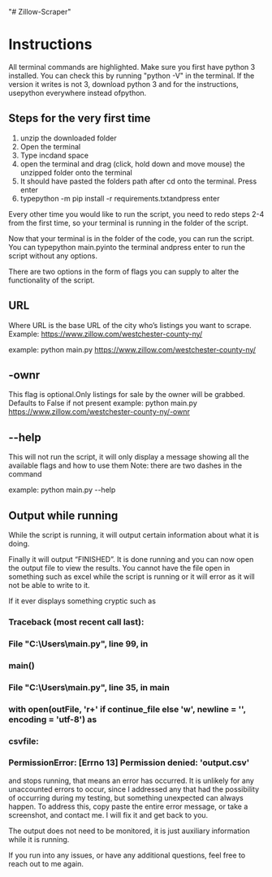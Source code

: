 "# Zillow-Scraper" 
# Instructions

All terminal commands are highlighted.
Make sure you first have python 3 installed.
You can check this by running "python -V" in the terminal.
If the version it writes is not 3, download python 3 and for the instructions, usepython
everywhere instead ofpython.

## Steps for the very first time

1. unzip the downloaded folder
2. Open the terminal
3. Type incdand space
4. open the terminal and drag (click, hold down and move mouse) the unzipped folder onto
    the terminal
5. It should have pasted the folders path after cd onto the terminal. Press enter
6. typepython -m pip install -r requirements.txtandpress enter

Every other time you would like to run the script, you need to redo steps 2-4 from the first time,
so your terminal is running in the folder of the script.

Now that your terminal is in the folder of the code, you can run the script.
You can typepython main.pyinto the terminal andpress enter to run the script without any
options.

There are two options in the form of flags you can supply to alter the functionality of the script.

## URL

Where URL is the base URL of the city who’s listings you want to scrape. Example:
https://www.zillow.com/westchester-county-ny/

example:
python main.py https://www.zillow.com/westchester-county-ny/


## -ownr

This flag is optional.Only listings for sale by the owner will be grabbed. Defaults to False if not
present
example:
python main.py https://www.zillow.com/westchester-county-ny/-ownr

## --help

This will not run the script, it will only display a message showing all the available flags and how
to use them
Note: there are two dashes in the command

example:
python main.py --help

## Output while running

While the script is running, it will output certain information about what it is doing.

Finally it will output “FINISHED”. It is done running and you can now open the output file to view
the results. You cannot have the file open in something such as excel while the script is running
or it will error as it will not be able to write to it.

If it ever displays something cryptic such as

### Traceback (most recent call last):

### File "C:\Users\\main.py", line 99, in <module>

### main()

### File "C:\Users\main.py", line 35, in main

### with open(outFile, 'r+' if continue_file else 'w', newline = '', encoding = 'utf-8') as

### csvfile:

### PermissionError: [Errno 13] Permission denied: 'output.csv'

and stops running, that means an error has occurred. It is unlikely for any unaccounted errors to
occur, since I addressed any that had the possibility of occurring during my testing, but
something unexpected can always happen. To address this, copy paste the entire error
message, or take a screenshot, and contact me. I will fix it and get back to you.


The output does not need to be monitored, it is just auxiliary information while it is running.

If you run into any issues, or have any additional questions, feel free to reach out to me again.


